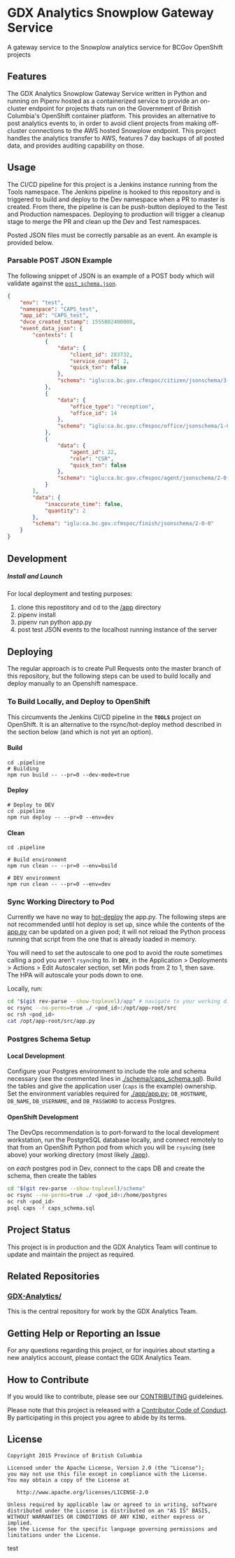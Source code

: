# GDX Analytics Snowplow Gateway Service

A gateway service to the Snowplow analytics service for BCGov OpenShift projects

## Features

The GDX Analytics Snowplow Gateway Service written in Python and running on Pipenv hosted as a containerized service to provide an on-cluster endpoint for projects thats run on the Government of British Columbia's OpenShift container platform. This provides an alternative to post analytics events to, in order to avoid client projects from making off-cluster connections to the AWS hosted Snowplow endpoint. This project handles the analytics transfer to AWS, features 7 day backups of all posted data, and provides auditing capability on those.

## Usage

The CI/CD pipeline for this project is a Jenkins instance running from the Tools namespace. The Jenkins pipeline is hooked to this repository and is triggered to build and deploy to the Dev namespace when a PR to master is created. From there, the pipeline is can be push-button deployed to the Test and Production namespaces. Deploying to production will trigger a cleanup stage to merge the PR and clean up the Dev and Test namespaces.

Posted JSON files must be correctly parsable as an event. An example is provided below.

### Parsable POST JSON Example

The following snippet of JSON is an example of a POST body which will validate against the [`post_schema.json`](./app/post_schema.json).

```json
{
    "env": "test",
    "namespace": "CAPS_test",
    "app_id": "CAPS_test",
    "dvce_created_tstamp": 1555802400000,
    "event_data_json": {
        "contexts": [
            {
                "data": {
                    "client_id": 283732,
                    "service_count": 2,
                    "quick_txn": false
                },
                "schema": "iglu:ca.bc.gov.cfmspoc/citizen/jsonschema/3-0-0"
            },
            {
                "data": {
                    "office_type": "reception",
                    "office_id": 14
                },
                "schema": "iglu:ca.bc.gov.cfmspoc/office/jsonschema/1-0-0"
            },
            {
                "data": {
                    "agent_id": 22,
                    "role": "CSR",
                    "quick_txn": false
                },
                "schema": "iglu:ca.bc.gov.cfmspoc/agent/jsonschema/2-0-0"
            }
        ],
        "data": {
            "inaccurate_time": false,
            "quantity": 2
        },
        "schema": "iglu:ca.bc.gov.cfmspoc/finish/jsonschema/2-0-0"
    }
}
```

## Development

##### Install and Launch

For local deployment and testing purposes:

1. clone this repostitory and cd to the [/app](./app/) directory
2. pipenv install
3. pipenv run python app.py
4. post test JSON events to the localhost running instance of the server

## Deploying

The regular approach is to create Pull Requests onto the master branch of this repository, but the following steps can be used to build locally and deploy manually to an Openshift namespace.

### To Build Locally, and Deploy to OpenShift
This circumvents the Jenkins CI/CD pipeline in the **`TOOLS`** project on OpenShift. It is an alternative to the rsync/hot-deploy method described in the section below (and which is not yet an option).

#### Build
```
cd .pipeline
# Building
npm run build -- --pr=0 --dev-mode=true

```
#### Deploy
```
# Deploy to DEV
cd .pipeline
npm run deploy -- --pr=0 --env=dev
```
#### Clean
```
cd .pipeline

# Build environment
npm run clean -- --pr=0 --env=build

# DEV environment
npm run clean -- --pr=0 --env=dev

```

### Sync Working Directory to Pod

Currently we have no way to [hot-deploy](https://docs.openshift.com/container-platform/3.11/using_images/s2i_images/python.html#python-hot-deploy) the app.py. The following steps are not recommended until hot deploy is set up, since while the contents of the [app.py](./app/app.py) can be updated on a given pod; it will not reload the Python process running that script from the one that is already loaded in memory.

You will need to set the autoscale to one pod to avoid the route sometimes calling a pod you aren't `rsync`ing to. In **`DEV`**, in the Application > Deployments > Actions > Edit Autoscaler section, set Min pods from 2 to 1, then save. The HPA will autoscale your pods down to one.

Locally, run:

```bash
cd "$(git rev-parse --show-toplevel)/app" # navigate to your working directory (./app)
oc rsync --no-perms=true ./ <pod_id>:/opt/app-root/src
oc rsh <pod_id>
cat /opt/app-root/src/app.py
```

### Postgres Schema Setup

#### Local Development

Configure your Postgres environment to include the role and schema necessary (see the commented lines in [./schema/caps_schema.sql](./schema/caps_schema.sql)). Build the tables and give the application user (`caps` is the example) ownership. Set the environment variables required for [./app/app.py](./app/app.py); `DB_HOSTNAME`, `DB_NAME`, `DB_USERNAME`, and `DB_PASSWORD` to access Postgres.

#### OpenShift Development

The DevOps recommendation is to port-forward to the local development workstation, run the PostgreSQL database locally, and connect remotely to that from an OpenShift Python pod from which you will be `rsync`ing (see above) your working directory (most likely [./app](./app)).

on *each* postgres pod in Dev, connect to the caps DB and create the schema, then create the tables

```bash
cd "$(git rev-parse --show-toplevel)/schema"
oc rsync --no-perms=true ./ <pod_id>:/home/postgres
oc rsh <pod_id>
psql caps -f caps_schema.sql
```

## Project Status
 
This project is in production and the GDX Analytics Team will continue to update and maintain the project as required.
 
## Related Repositories
 
### [GDX-Analytics/](https://github.com/bcgov/GDX-Analytics)
 
This is the central repository for work by the GDX Analytics Team.
 
## Getting Help or Reporting an Issue
 
For any questions regarding this project, or for inquiries about starting a new analytics account, please contact the GDX Analytics Team.

## How to Contribute

If you would like to contribute, please see our [CONTRIBUTING](CONTRIBUTING.md) guideleines.

Please note that this project is released with a [Contributor Code of Conduct](CODE_OF_CONDUCT.md). By participating in this project you agree to abide by its terms.

## License
```
Copyright 2015 Province of British Columbia
 
Licensed under the Apache License, Version 2.0 (the "License");
you may not use this file except in compliance with the License.
You may obtain a copy of the License at
 
   http://www.apache.org/licenses/LICENSE-2.0
 
Unless required by applicable law or agreed to in writing, software
distributed under the License is distributed on an "AS IS" BASIS,
WITHOUT WARRANTIES OR CONDITIONS OF ANY KIND, either express or implied.
See the License for the specific language governing permissions and limitations under the License.
```
test
